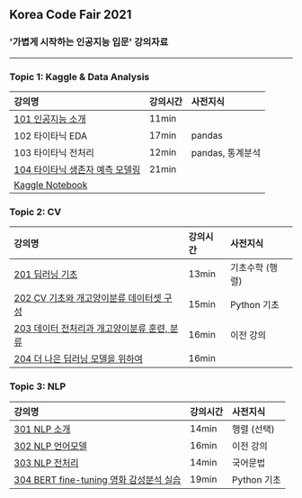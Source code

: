 ## Korea Code Fair 2021
### '가볍게 시작하는 인공지능 입문' 강의자료
---

### Topic 1: Kaggle & Data Analysis
|강의명|강의시간|사전지식|
|:-|:-|:-|
|[101 인공지능 소개](https://github.com/4923/Pochade/tree/master/canvas/KCF2021/101_intro.pdf)| 11min||
|102 타이타닉 EDA                 |17min|pandas|
|103 타이타닉 전처리              |12min|pandas, 통계분석|
|[104 타이타닉 생존자 예측 모델링](https://github.com/4923/Pochade/tree/master/canvas/KCF2021/104_modeling.pdf)|21min||
|[Kaggle Notebook](https://www.kaggle.com/www1216/kcf-titanic-tutorial)|||


### Topic 2: CV
|강의명|강의시간|사전지식|
|:-|:-|:-|
|[201 딥러닝 기초                               ](https://github.com/4923/Pochade/tree/master/canvas/KCF2021/201_intro.pdf) |13min|기초수학 (행렬)|
|[202 CV 기초와 개고양이분류 데이터셋 구성      ](https://github.com/4923/Pochade/tree/master/canvas/KCF2021/202_cnn.pdf) |15min|Python 기초|
|[203 데이터 전처리과 개고양이분류 훈련, 분류   ](https://github.com/4923/Pochade/tree/master/canvas/KCF2021/203_learn.pdf) |16min|이전 강의|
|[204 더 나은 딥러닝 모델을 위하여              ](https://github.com/4923/Pochade/tree/master/canvas/KCF2021/204_overfitting.pdf) |16min||


### Topic 3: NLP
|강의명|강의시간|사전지식|
|:-|:-|:-|
|[301 NLP 소개                           ](https://github.com/4923/Pochade/tree/master/canvas/KCF2021/301_intro.pdf)|14min|행렬 (선택)|
|[302 NLP 언어모델                       ](https://github.com/4923/Pochade/tree/master/canvas/KCF2021/302_language_model.pdf)|16min|이전 강의|
|[303 NLP 전처리                         ](https://github.com/4923/Pochade/tree/master/canvas/KCF2021/303_preprocessing.pdf)|14min|국어문법|
|[304 BERT fine-tuning 영화 감성분석 실습](https://github.com/4923/Pochade/tree/master/canvas/KCF2021/304_BERT.pdf)|19min|Python 기초|
